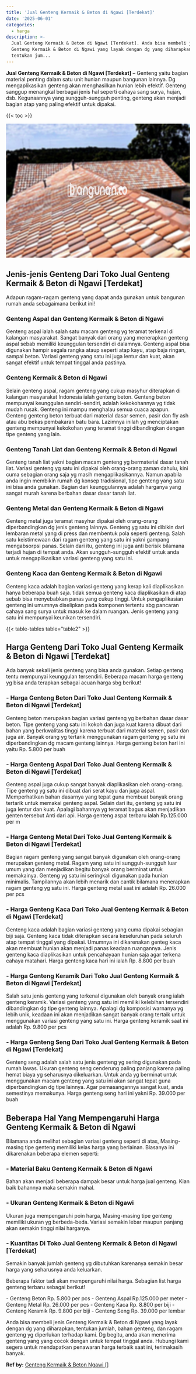 ```yaml
---
title: 'Jual Genteng Kermaik & Beton di Ngawi [Terdekat]'
date: '2025-06-01'
categories:
  - harga
description: >-
  Jual Genteng Kermaik & Beton di Ngawi [Terdekat]. Anda bisa membeli jenis
  Genteng Kermaik & Beton di Ngawi yang layak dengan dg yang diharapkan,
  tentukan jum...
---
```


**Jual Genteng Kermaik & Beton di Ngawi \[Terdekat\]** – Genteng yaitu bagian material penting dalam satu unit hunian maupun bangunan lainnya. Dg mengaplikasikan genteng akan menghasilkan hunian lebih efektif. Genteng sanggup menangkal berbagai jenis hal seperti cahaya sang surya, hujan, dsb. Kegunaannya yang sungguh-sungguh penting, genteng akan menjadi bagian atap yang paling efektif untuk dipakai.

{{< toc >}}

![Jual Genteng Kermaik & Beton di Ngawi [Terdekat]](/images/genteng-minimalis-murah04.png)

## Jenis-jenis Genteng Dari Toko Jual Genteng Kermaik & Beton di Ngawi \[Terdekat\]

Adapun ragam-ragam genteng yang dapat anda gunakan untuk bangunan rumah anda sebagaimana berikut ini!

### Genteng Aspal dan Genteng Kermaik & Beton di Ngawi

Genteng aspal ialah salah satu macam genteng yg teramat terkenal di kalangan masyarakat. Sangat banyak dari orang yang menerapkan genteng aspal sebab memiliki keunggulan tersendiri di dalamnya. Genteng aspal bisa digunakan hampir segala rangka ataup seperti atap kayu, atap baja ringan, sampai beton. Variasi genteng yang satu ini juga lentur dan kuat, akan sangat efektif untuk tempat tinggal anda pastinya.

### Genteng Kermaik & Beton di Ngawi

Selain genteng aspal, ragam genteng yang cukup masyhur diterapkan di kalangan masyarakat Indonesia ialah genteng beton. Genteng beton mempunyai keunggulan sendiri-sendiri, adalah kekokohannya yg tidak mudah rusak. Genteng ini mampu menghalau semua cuaca apapun. Genteng genteng beton terbuat dari material dasar semen, pasir dan fly ash atau abu bekas pembakaran batu bara. Lazimnya inilah yg menciptakan genteng mempunyai kekokohan yang teramat tinggi dibandingkan dengan tipe genteng yang lain.

### Genteng Tanah Liat dan Genteng Kermaik & Beton di Ngawi

Genteng tanah liat yakni bagian macam genteng yg bermaterial dasar tanah liat. Variasi genteng yg satu ini dipakai oleh orang-orang zaman dahulu, kini cuma sebagian orang saja yg masih mengaplikasikannya. Namun apabila anda ingin membikin rumah dg konsep tradisional, tipe genteng yang satu ini bisa anda gunakan. Bagian dari keunggulannya adalah harganya yang sangat murah karena berbahan dasar dasar tanah liat.

### Genteng Metal dan Genteng Kermaik & Beton di Ngawi

Genteng metal juga teramat masyhur dipakai oleh orang-orang diperbandingkan dg jenis genteng lainnya. Genteng yg satu ini dibikin dari lembaran metal yang di press dan membentuk pola seperti genteng. Salah satu keistimewaan dari ragam genteng yang satu ini yakni gampang mengabsorpsi panas. Selain dari itu, genteng ini juga anti berisik bilamana terjadi hujan di tempat anda. Akan sungguh-sungguh efektif untuk anda untuk mengaplikasikan variasi genteng yang satu ini.

### Genteng Kaca dan Genteng Kermaik & Beton di Ngawi

Genteng kaca adalah bagian variasi genteng yang kerap kali diaplikasikan hanya beberapa buah saja. tidak semua genteng kaca diaplikasikan di atap sebab bisa menyebabkan panas yang cukup tinggi. Untuk pengaplikasian genteng ini umumnya diselipkan pada komponen tertentu sbg pancaran cahaya sang surya untuk masuk ke dalam ruangan. Jenis genteng yang satu ini mempunyai keunikan tersendiri.

{{< table-tables table="table2" >}}

## Harga Genteng Dari Toko Jual Genteng Kermaik & Beton di Ngawi \[Terdekat\]

Ada banyak sekali jenis genteng yang bisa anda gunakan. Setiap genteng tentu mempunyai keunggulan tersendiri. Beberapa macam harga genteng yg bisa anda terapkan sebagai acuan harga sbg berikut!

### \- Harga Genteng Beton Dari Toko Jual Genteng Kermaik & Beton di Ngawi \[Terdekat\]

Genteng beton merupakan bagian variasi genteng yg berbahan dasar dasar beton. Tipe genteng yang satu ini kokoh dan juga kuat karena dibuat dari bahan yang berkwalitas tinggi karena terbuat dari material semen, pasir dan juga air. Banyak orang yg tertarik menggunakan ragam genteng yg satu ini diperbandingkan dg macam genteng lainnya. Harga genteng beton hari ini yaitu Rp. 5.800 per buah

### \- Harga Genteng Aspal Dari Toko Jual Genteng Kermaik & Beton di Ngawi \[Terdekat\]

Genteng aspal juga cukup sangat banyak diaplikasikan oleh orang-orang. Tipe genteng yg satu ini dibuat dari serat kayu dan juga aspal. Memperhatikan bahan dasarnya yang tepat guna membuat banyak orang tertarik untuk memakai genteng aspal. Selain dari itu, genteng yg satu ini juga lentur dan kuat. Apalagi bahannya yg teramat bagus akan menjadikan genten tersebut Anti dari api. Harga genteng aspal terbaru ialah Rp.125.000 per m

### \- Harga Genteng Metal Dari Toko Jual Genteng Kermaik & Beton di Ngawi \[Terdekat\]

Bagian ragam genteng yang sangat banyak digunakan oleh orang-orang merupakan genteng metal. Ragam yang satu ini sungguh-sungguh luar umum yang dan menjadikan begitu banyak orang berminat untuk memakainya. Genteng yg satu ini seringkali digunakan pada hunian minimalis. Tampilannya akan lebih menarik dan cantik bilamana menerapkan ragam genteng yg satu ini. Harga genteng metal saat ini adalah Rp. 26.000 per pcs

### \- Harga Genteng Kaca Dari Toko Jual Genteng Kermaik & Beton di Ngawi \[Terdekat\]

Genteng kaca adalah bagian variasi genteng yang cuma dipakai sebagian biji saja. Genteng kaca tidak diterapkan secara keseluruhan pada seluruh atap tempat tinggal yang dipakai. Umumnya ini dikarenakan genteg kaca akan membuat hunian akan menjadi panas keadaan ruangannya. Jenis genteng kaca diaplikasikan untuk pencahayaan hunian saja agar terkena cahaya matahari. Harga genteng kaca hari ini ialah Rp. 8.800 per buah

### \- Harga Genteng Keramik Dari Toko Jual Genteng Kermaik & Beton di Ngawi \[Terdekat\]

Salah satu jenis genteng yang terkenal digunakan oleh banyak orang ialah genteng keramik. Variasi genteng yang satu ini memiliki kelebihan tersendiri dibandingkan dg tipe genteng lainnya. Apalagi dg komposisi warnanya yg lebih unik, keadaan ini akan menjadikan sangat banyak orang tertaik untuk menggunakan variasi genteng yang satu ini. Harga genteng keramik saat ini adalah Rp. 9.800 per pcs

### \- Harga Genteng Seng Dari Toko Jual Genteng Kermaik & Beton di Ngawi \[Terdekat\]

Genteng seng adalah salah satu jenis genteng yg sering digunakan pada rumah lawas. Ukuran genteng seng cenderung paling panjang karena paling hemat biaya yg seharusnya dikeluarkan. Untuk anda yg berminat untuk menggunakan macam genteng yang satu ini akan sangat tepat guna diperbandingkan dg tipe lainnya. Agar pemasangannya sangat kuat, anda semestinya memakunya. Harga genteng seng hari ini yakni Rp. 39.000 per buah

## Beberapa Hal Yang Mempengaruhi Harga Genteng Kermaik & Beton di Ngawi

Bilamana anda melihat sebagian variasi genteng seperti di atas, Masing-masing tipe genteng memiliki kelas harga yang berlainan. Biasanya ini dikarenakan beberapa elemen seperti:

### \- Material Baku Genteng Kermaik & Beton di Ngawi

Bahan akan menjadi beberapa dampak besar untuk harga jual genteng. Kian baik bahannya maka semakin mahal.

### \- Ukuran Genteng Kermaik & Beton di Ngawi

Ukuran juga mempengaruhi poin harga, Masing-masing tipe genteng memiliki ukuran yg berbeda-beda. Variasi semakin lebar maupun panjang akan semakin tinggi nilai harganya.

### \- Kuantitas Di Toko Jual Genteng Kermaik & Beton di Ngawi \[Terdekat\]

Semakin banyak jumlah genteng yg dibutuhkan karenanya semakin besar harga yang seharusnya anda keluarkan.

Beberapa faktor tadi akan mempengaruhi nilai harga. Sebagian list harga genteng terbaru sebagai berikut!

\- Genteng Beton Rp. 5.800 per pcs - Genteng Aspal Rp.125.000 per meter - Genteng Metal Rp. 26.000 per pcs - Genteng Kaca Rp. 8.800 per biji - Genteng Keramik Rp. 9.800 per biji - Genteng Seng Rp. 39.000 per lembar

Anda bisa membeli jenis Genteng Kermaik & Beton di Ngawi yang layak dengan dg yang diharapkan, tentukan jumlah, bahan genteng, dan ragam genteng yg diperlukan terhadap kami. Dg begitu, anda akan menerima genteng yang yang cocok dengan untuk tempat tinggal anda. Hubungi kami segera untuk mendapatkan penawaran harga terbaik saat ini, terimakasih banyak.

**Ref by:**  [Genteng Kermaik & Beton  Ngawi []](https://id.wikipedia.org/wiki/Genteng)
